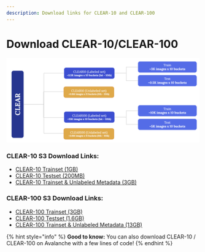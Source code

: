 ```yaml
---
description: Download links for CLEAR-10 and CLEAR-100
---
```


# Download CLEAR-10/CLEAR-100

![CLEAR Statistics](../.gitbook/assets/stats.png)

### CLEAR-10 S3 Download Links:

* [CLEAR-10 Trainset (1GB)](https://clear-challenge.s3.us-east-2.amazonaws.com/clear10-train-image-only.zip)
* [CLEAR-10 Testset (200MB)](https://clear-challenge.s3.us-east-2.amazonaws.com/clear10-test.zip)
* [CLEAR-10 Trainset & Unlabeled Metadata (3GB)](https://clear-challenge.s3.us-east-2.amazonaws.com/clear10-train.zip)

### CLEAR-100 S3 Download Links:

* [CLEAR-100 Trainset (3GB)](https://clear-challenge.s3.us-east-2.amazonaws.com/clear100-train-image-only.zip)
* [CLEAR-100 Testset (1.6GB)](https://clear-challenge.s3.us-east-2.amazonaws.com/clear100-test.zip)
* [CLEAR-100 Trainset & Unlabeled Metadata (13GB)](https://clear-challenge.s3.us-east-2.amazonaws.com/clear100-train.zip)

{% hint style="info" %}
**Good to know:** You can also download CLEAR-10 / CLEAR-100 on Avalanche with a few lines of code!
{% endhint %}
